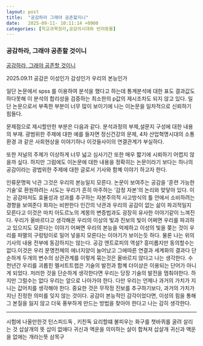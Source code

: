 ```yaml
---
layout: post
title:  "공감하라 그래야 공존할지니"
date:   2025-09-11- 10:11:14 +0900
categories: [학교과목정리,공감의시대와 반려동물]
---
```


### 공감하라, 그래야 공존할 것이니

[공감하라, 그래야 공존할 것이니](https://www.hani.co.kr/arti/culture/book/444053.html)

2025.09.11
공감은 이성인가 감성인가 우리의 본능인가

일단 논문에서 spss 를 이용하여 분석을 했다고 하는데 통계분석에 대한 표도 결과값도 하다못해 이 분석의 합리성을 검증하는 최소한의 p값의 제시조차도 되지 않고 있다. 일단 논문으로서 부족한 부분이 너무 많이 보이기에 나는 이논문을 일차적으로 신뢰하기 힘들다.

문제점으로 제시할만한 부분은 다음과 같다. 분석과정의 부제,설문지 구성에 대한 내용의 부재.
광범위한 주제에 대한 예를 들자면 정신건강의 문제, 4차 산업혁명시대의 소통환경 과 같은 사회현상을 이야기하나 이것들사이의 연결관계갸 부실하다. 

또한 저널의 주제가 이상하게 너무 넓고 심사기간 또한 매우 짧기에 시뢰하기 어렵지 않을까 싶다. 하지만 그럼에도 이논문에 대한 내용을 정확히는 논문이라기 보다는 하나의 공감이라는 광법위한 주제에 대한 글로서 기사와 함꼐 이야기 하고자 한다.

인류문명읙 낙관 그것은 우리의 본능일지 모른다. 
논문이 보여주는 공감을 '훈련 가능한 기술'로 환원하려는 시도는 우리가 흔히 마주하는 '감정 자본'의 논리와 맞닿아 있다. 이는 공감마저도 효율성과 성과를 추구하는 자본주의적 사고방식의 틀 안에서 소비하려는 경향을 보여준다
화자는 비판한다 인간의 낙관과 우리의 공감이 없는 삶이 파괴적일지 모른다고 
이것은 마치 아도르노의 계몽의 변증법과도 굉장히 유사한 이야기같이 느껴진다.
우리가 올바르다고 생각해온 우리의 이상의 빛과 진보의 빛이 어쩌면 우리를 파괴하고 있으지도 모른다는 이야기 어쩌면 우리의 본능을 억제하고 이성의 빛을 쫒는 것이 우리를 파멸의 구렁텅이로 밀어 넣을지 모른다는 이야기가 보이는듯 하다.
물론 나는 위의 기사의 내용 전부에 동감하지는 않는다. 공감 엔트로피의 역설?
흥미롭지만 동의할수는 없다.이것은 우리 문명전체의 에너지양이 늘어났고 그에따른 연결과 세계화의 결과다 단순하게 두개의 변수의 상관관계를 이렇게 묶는것은 올바르지 않다고 나는 생각한다.
수천년간 우리를 괴롭힌 멜서트트랩은 기술의 발전과 함꼐 더이상은 이용되는 단어가 아니게 되었다.
저러한 것을 단순하게 생각한다면 우리는 당장 기술의 발전을 멈춰야한다.
하지만 그럴수는 없다 우리는 앞으로 나아가야 한다.  다만 우리는 언제나 과거의 가치가 지니는 값어치를 생각해야 한다.
중요한 것은 무작정 진보를 추구하기보다, 과거의 가치가 지닌 진정한 의미를 잊지 않는 것이다.
공감이 본능적인 감각이었다면, 이성의 힘을 통해 그 본질을 잃지 않고 더욱 풍부하게 만드는 방법을 찾아야 한다고 나는 감히 생각한다.


---

시험에 나올만한것 
턴스피드독 , 키친독 요리할떄 불피우는 화구를 챗바퀴를 굴려 살리는 것
삽살개의 뜻 삽이 없애다 귀신과 액운을 의미하는 살이 합쳐져 삽살개 귀신과 액운을 없애는 개라는뜻
삼목구 